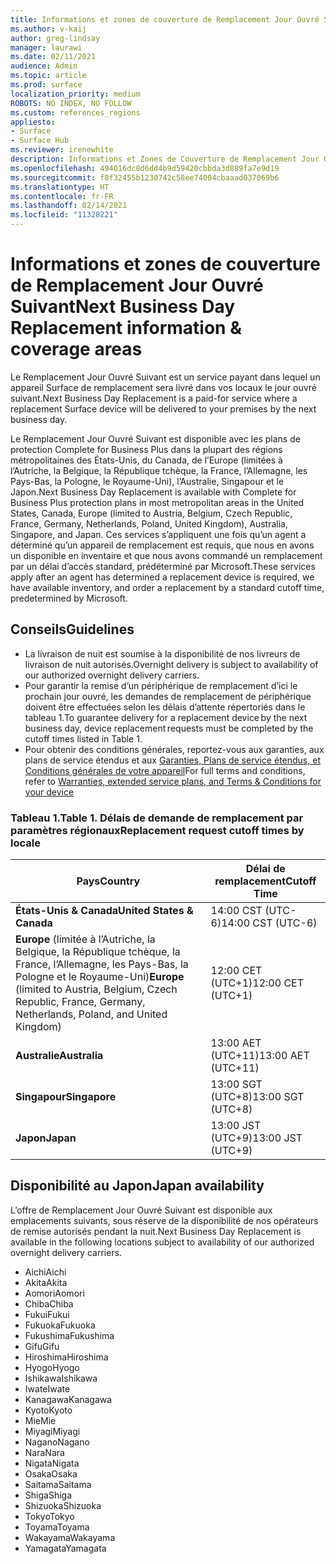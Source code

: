 ```yaml
---
title: Informations et zones de couverture de Remplacement Jour Ouvré Suivant
ms.author: v-kaij
author: greg-lindsay
manager: laurawi
ms.date: 02/11/2021
audience: Admin
ms.topic: article
ms.prod: surface
localization_priority: medium
ROBOTS: NO INDEX, NO FOLLOW
ms.custom: references_regions
appliesto:
- Surface
- Surface Hub
ms.reviewer: irenewhite
description: Informations et Zones de Couverture de Remplacement Jour Ouvré Suivant.
ms.openlocfilehash: 494016dc8d6dd4b9d59420cbbda3d889fa7e9d19
ms.sourcegitcommit: f8f32455b1230742c58ee74004cbaaad037069b6
ms.translationtype: HT
ms.contentlocale: fr-FR
ms.lasthandoff: 02/14/2021
ms.locfileid: "11328221"
---
```

# <span data-ttu-id="23805-103">Informations et zones de couverture de Remplacement Jour Ouvré Suivant</span><span class="sxs-lookup"><span data-stu-id="23805-103">Next Business Day Replacement information & coverage areas</span></span>

<span data-ttu-id="23805-104">Le Remplacement Jour Ouvré Suivant est un service payant dans lequel un appareil Surface de remplacement sera livré dans vos locaux le jour ouvré suivant.</span><span class="sxs-lookup"><span data-stu-id="23805-104">Next Business Day Replacement is a paid-for service where a replacement Surface device will be delivered to your premises by the next business day.</span></span> 

<span data-ttu-id="23805-105">Le Remplacement Jour Ouvré Suivant est disponible avec les plans de protection Complete for Business Plus dans la plupart des régions métropolitaines des États-Unis, du Canada, de l’Europe (limitées à l’Autriche, la Belgique, la République tchèque, la France, l’Allemagne, les Pays-Bas, la Pologne, le Royaume-Uni), l’Australie, Singapour et le Japon.</span><span class="sxs-lookup"><span data-stu-id="23805-105">Next Business Day Replacement is available with Complete for Business Plus protection plans in most metropolitan areas in the United States, Canada, Europe (limited to Austria, Belgium, Czech Republic, France, Germany, Netherlands, Poland, United Kingdom), Australia, Singapore, and Japan.</span></span> <span data-ttu-id="23805-106">Ces services s’appliquent une fois qu’un agent a déterminé qu’un appareil de remplacement est requis, que nous en avons un disponible en inventaire et que nous avons commandé un remplacement par un délai d’accès standard, prédéterminé par Microsoft.</span><span class="sxs-lookup"><span data-stu-id="23805-106">These services apply after an agent has determined a replacement device is required, we have available inventory, and order a replacement by a standard cutoff time, predetermined by Microsoft.</span></span> 

## <span data-ttu-id="23805-107">Conseils</span><span class="sxs-lookup"><span data-stu-id="23805-107">Guidelines</span></span>

- <span data-ttu-id="23805-108">La livraison de nuit est soumise à la disponibilité de nos livreurs de livraison de nuit autorisés.</span><span class="sxs-lookup"><span data-stu-id="23805-108">Overnight delivery is subject to availability of our authorized overnight delivery carriers.</span></span>
- <span data-ttu-id="23805-109">Pour garantir la remise d’un périphérique de remplacement d’ici le prochain jour ouvré, les demandes de remplacement de périphérique doivent être effectuées selon les délais d’attente répertoriés dans le tableau 1.</span><span class="sxs-lookup"><span data-stu-id="23805-109">To guarantee delivery for a replacement device by the next business day, device replacement requests must be completed by the cutoff times listed in Table 1.</span></span> 
- <span data-ttu-id="23805-110">Pour obtenir des conditions générales, reportez-vous aux garanties, aux plans de service étendus et aux [Garanties, Plans de service étendus, et Conditions générales de votre appareil](https://support.microsoft.com/topic/warranties-extended-service-plans-and-terms-conditions-for-your-device-eedf7a23-84a7-1a47-480b-0e10503eedf5)</span><span class="sxs-lookup"><span data-stu-id="23805-110">For full terms and conditions, refer to [Warranties, extended service plans, and Terms & Conditions for your device](https://support.microsoft.com/topic/warranties-extended-service-plans-and-terms-conditions-for-your-device-eedf7a23-84a7-1a47-480b-0e10503eedf5)</span></span>

### <span data-ttu-id="23805-111">Tableau 1.</span><span class="sxs-lookup"><span data-stu-id="23805-111">Table 1.</span></span> <span data-ttu-id="23805-112">Délais de demande de remplacement par paramètres régionaux</span><span class="sxs-lookup"><span data-stu-id="23805-112">Replacement request cutoff times by locale</span></span>

| <span data-ttu-id="23805-113">Pays</span><span class="sxs-lookup"><span data-stu-id="23805-113">Country</span></span>                                                                                                    | <span data-ttu-id="23805-114">Délai de remplacement</span><span class="sxs-lookup"><span data-stu-id="23805-114">Cutoff Time</span></span> |
| -------------------------------------------------------------------------------------------------------------- | --------------- |
| **<span data-ttu-id="23805-115">États-Unis & Canada</span><span class="sxs-lookup"><span data-stu-id="23805-115">United States & Canada</span></span>**                                                                                     | <span data-ttu-id="23805-116">14:00 CST (UTC-6)</span><span class="sxs-lookup"><span data-stu-id="23805-116">14:00 CST    (UTC-6)</span></span>      |
| <span data-ttu-id="23805-117">**Europe** (limitée à l’Autriche, la Belgique, la République tchèque, la France, l’Allemagne, les Pays-Bas, la Pologne et le Royaume-Uni)</span><span class="sxs-lookup"><span data-stu-id="23805-117">**Europe** (limited to Austria, Belgium, Czech Republic, France, Germany, Netherlands, Poland, and United Kingdom)</span></span> | <span data-ttu-id="23805-118">12:00 CET (UTC+1)</span><span class="sxs-lookup"><span data-stu-id="23805-118">12:00 CET   (UTC+1)</span></span>     |
| **<span data-ttu-id="23805-119">Australie</span><span class="sxs-lookup"><span data-stu-id="23805-119">Australia</span></span>**                                                                                                  | <span data-ttu-id="23805-120">13:00 AET (UTC+11)</span><span class="sxs-lookup"><span data-stu-id="23805-120">13:00 AET   (UTC+11)</span></span>    |
| **<span data-ttu-id="23805-121">Singapour</span><span class="sxs-lookup"><span data-stu-id="23805-121">Singapore</span></span>**                                                                                                  | <span data-ttu-id="23805-122">13:00 SGT (UTC+8)</span><span class="sxs-lookup"><span data-stu-id="23805-122">13:00 SGT    (UTC+8)</span></span>   |
| **<span data-ttu-id="23805-123">Japon</span><span class="sxs-lookup"><span data-stu-id="23805-123">Japan</span></span>**                                                                                                      | <span data-ttu-id="23805-124">13:00 JST (UTC+9)</span><span class="sxs-lookup"><span data-stu-id="23805-124">13:00 JST    (UTC+9)</span></span>   |


## <span data-ttu-id="23805-125">Disponibilité au Japon</span><span class="sxs-lookup"><span data-stu-id="23805-125">Japan availability</span></span> 

<span data-ttu-id="23805-126">L’offre de Remplacement Jour Ouvré Suivant est disponible aux emplacements suivants, sous réserve de la disponibilité de nos opérateurs de remise autorisés pendant la nuit.</span><span class="sxs-lookup"><span data-stu-id="23805-126">Next Business Day Replacement is available in the following locations subject to availability of our authorized overnight delivery carriers.</span></span> 

- <span data-ttu-id="23805-127">Aichi</span><span class="sxs-lookup"><span data-stu-id="23805-127">Aichi</span></span>
- <span data-ttu-id="23805-128">Akita</span><span class="sxs-lookup"><span data-stu-id="23805-128">Akita</span></span>
- <span data-ttu-id="23805-129">Aomori</span><span class="sxs-lookup"><span data-stu-id="23805-129">Aomori</span></span>
- <span data-ttu-id="23805-130">Chiba</span><span class="sxs-lookup"><span data-stu-id="23805-130">Chiba</span></span>
- <span data-ttu-id="23805-131">Fukui</span><span class="sxs-lookup"><span data-stu-id="23805-131">Fukui</span></span>
- <span data-ttu-id="23805-132">Fukuoka</span><span class="sxs-lookup"><span data-stu-id="23805-132">Fukuoka</span></span>
- <span data-ttu-id="23805-133">Fukushima</span><span class="sxs-lookup"><span data-stu-id="23805-133">Fukushima</span></span>
- <span data-ttu-id="23805-134">Gifu</span><span class="sxs-lookup"><span data-stu-id="23805-134">Gifu</span></span>
- <span data-ttu-id="23805-135">Hiroshima</span><span class="sxs-lookup"><span data-stu-id="23805-135">Hiroshima</span></span>
- <span data-ttu-id="23805-136">Hyogo</span><span class="sxs-lookup"><span data-stu-id="23805-136">Hyogo</span></span>
- <span data-ttu-id="23805-137">Ishikawa</span><span class="sxs-lookup"><span data-stu-id="23805-137">Ishikawa</span></span>
- <span data-ttu-id="23805-138">Iwate</span><span class="sxs-lookup"><span data-stu-id="23805-138">Iwate</span></span>
- <span data-ttu-id="23805-139">Kanagawa</span><span class="sxs-lookup"><span data-stu-id="23805-139">Kanagawa</span></span>
- <span data-ttu-id="23805-140">Kyoto</span><span class="sxs-lookup"><span data-stu-id="23805-140">Kyoto</span></span>
- <span data-ttu-id="23805-141">Mie</span><span class="sxs-lookup"><span data-stu-id="23805-141">Mie</span></span>
- <span data-ttu-id="23805-142">Miyagi</span><span class="sxs-lookup"><span data-stu-id="23805-142">Miyagi</span></span>
- <span data-ttu-id="23805-143">Nagano</span><span class="sxs-lookup"><span data-stu-id="23805-143">Nagano</span></span>
- <span data-ttu-id="23805-144">Nara</span><span class="sxs-lookup"><span data-stu-id="23805-144">Nara</span></span>
- <span data-ttu-id="23805-145">Nigata</span><span class="sxs-lookup"><span data-stu-id="23805-145">Nigata</span></span>
- <span data-ttu-id="23805-146">Osaka</span><span class="sxs-lookup"><span data-stu-id="23805-146">Osaka</span></span>
- <span data-ttu-id="23805-147">Saitama</span><span class="sxs-lookup"><span data-stu-id="23805-147">Saitama</span></span>
- <span data-ttu-id="23805-148">Shiga</span><span class="sxs-lookup"><span data-stu-id="23805-148">Shiga</span></span>
- <span data-ttu-id="23805-149">Shizuoka</span><span class="sxs-lookup"><span data-stu-id="23805-149">Shizuoka</span></span>
- <span data-ttu-id="23805-150">Tokyo</span><span class="sxs-lookup"><span data-stu-id="23805-150">Tokyo</span></span>
- <span data-ttu-id="23805-151">Toyama</span><span class="sxs-lookup"><span data-stu-id="23805-151">Toyama</span></span>
- <span data-ttu-id="23805-152">Wakayama</span><span class="sxs-lookup"><span data-stu-id="23805-152">Wakayama</span></span>
- <span data-ttu-id="23805-153">Yamagata</span><span class="sxs-lookup"><span data-stu-id="23805-153">Yamagata</span></span>

